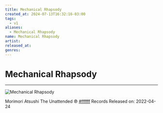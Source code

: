 ```yaml
---
title: Mechanical Rhapsody
created_at: 2024-07-13T16:32:16-03:00
tags:
  - v1
aliases:
  - Mechanical Rhapsody
name: Mechanical Rhapsody
artist: 
released_at: 
genres:
---
```

# Mechanical Rhapsody
---
![Mechanical Rhapsody](https://www.youtube.com/channel/UCCjofagQ-ZQnrhLj4hZoWZQ)

Morimori Atsushi The Unattended ℗ [#ffffff](https://www.youtube.com/hashtag/ffffff) Records Released on: 2022-04-24
